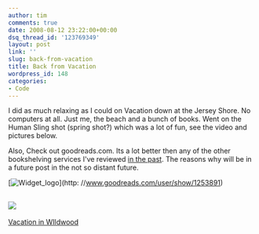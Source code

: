 ```yaml
---
author: tim
comments: true
date: 2008-08-12 23:22:00+00:00
dsq_thread_id: '123769349'
layout: post
link: ''
slug: back-from-vacation
title: Back from Vacation
wordpress_id: 148
categories:
- Code
---
```


I did as much relaxing as I could on Vacation down at the Jersey Shore. No
computers at all. Just me, the beach and a bunch of books. Went on the Human
Sling shot (spring shot?) which was a lot of fun, see the video and pictures
below.  
  
Also, Check out goodreads.com. Its a lot better then any of the other
bookshelving services I've reviewed [in the
past](http://blog.gpowered.net/2007/09/google-books-my-library-vs-librarything.html). The reasons why will be in a future post in the not so
distant future.  
  

[![Widget_logo](http://www.goodreads.com/images/widget/widget_logo.gif)](http:
//www.goodreads.com/user/show/1253891)

  
  
  
  
[![](http://lh6.ggpht.com/timothy.broder/SJXRQBmxkJE/AAAAAAAASaM/y38REUtNRG8/s160-c/VacationInWIldwood.jpg)](http://picasaweb.google.com/timothy.broder/VacationInWIldwood)  
---  
[Vacation in
WIldwood](http://picasaweb.google.com/timothy.broder/VacationInWIldwood)  
